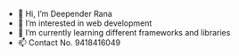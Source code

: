 - 👋 Hi, I’m Deepender Rana
- 👀 I’m interested in web development
- 🌱 I’m currently learning different frameworks and libraries
- 📫 Contact No. 9418416049 

<!---
deepender-rana-07/deepender-rana-07 is a ✨ special ✨ repository because its `README.md` (this file) appears on your GitHub profile.
You can click the Preview link to take a look at your changes.
--->
